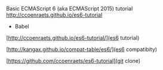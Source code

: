 Basic ECMAScript 6 (aka ECMAScript 2015) tutorial
http://ccoenraets.github.io/es6-tutorial

- Babel

[http://ccoenraets.github.io/es6-tutorial/](es6 tutorial)

[http://kangax.github.io/compat-table/es6/](es6 compatibity)

[https://github.com/ccoenraets/es6-tutorial](git clone)